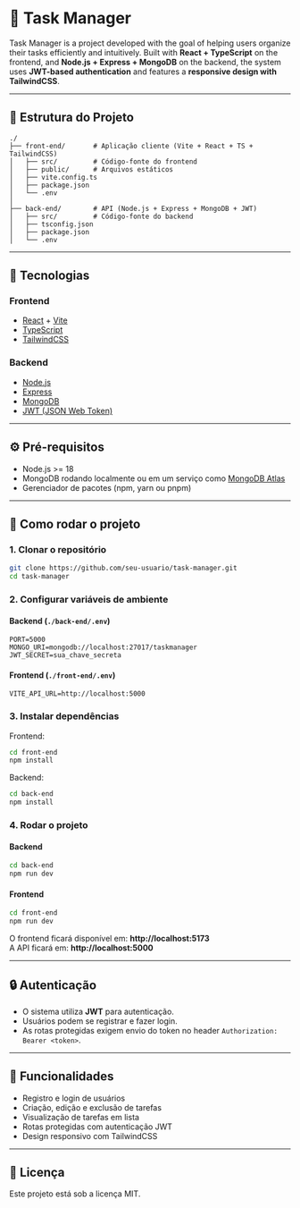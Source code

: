 # 📌 Task Manager

Task Manager is a project developed with the goal of helping users organize their tasks efficiently and intuitively. Built with **React + TypeScript** on the frontend, and **Node.js + Express + MongoDB** on the backend, the system uses **JWT-based authentication** and features a **responsive design with TailwindCSS**.

---

## 📂 Estrutura do Projeto

```
./
├── front-end/       # Aplicação cliente (Vite + React + TS + TailwindCSS)
│   ├── src/         # Código-fonte do frontend
│   ├── public/      # Arquivos estáticos
│   ├── vite.config.ts
│   ├── package.json
│   └── .env
│
├── back-end/        # API (Node.js + Express + MongoDB + JWT)
│   ├── src/         # Código-fonte do backend
│   ├── tsconfig.json
│   ├── package.json
│   └── .env
```

---

## 🚀 Tecnologias

### Frontend
- [React](https://react.dev/) + [Vite](https://vitejs.dev/)  
- [TypeScript](https://www.typescriptlang.org/)  
- [TailwindCSS](https://tailwindcss.com/)  

### Backend
- [Node.js](https://nodejs.org/)  
- [Express](https://expressjs.com/)  
- [MongoDB](https://www.mongodb.com/)  
- [JWT (JSON Web Token)](https://jwt.io/)  

---

## ⚙️ Pré-requisitos

- Node.js >= 18  
- MongoDB rodando localmente ou em um serviço como [MongoDB Atlas](https://www.mongodb.com/atlas)  
- Gerenciador de pacotes (npm, yarn ou pnpm)

---

## 🔧 Como rodar o projeto

### 1. Clonar o repositório
```bash
git clone https://github.com/seu-usuario/task-manager.git
cd task-manager
```

### 2. Configurar variáveis de ambiente

#### Backend (`./back-end/.env`)
```env
PORT=5000
MONGO_URI=mongodb://localhost:27017/taskmanager
JWT_SECRET=sua_chave_secreta
```

#### Frontend (`./front-end/.env`)
```env
VITE_API_URL=http://localhost:5000
```

### 3. Instalar dependências

Frontend:
```bash
cd front-end
npm install
```

Backend:
```bash
cd back-end
npm install
```

### 4. Rodar o projeto

#### Backend
```bash
cd back-end
npm run dev
```

#### Frontend
```bash
cd front-end
npm run dev
```

O frontend ficará disponível em: **http://localhost:5173**  
A API ficará em: **http://localhost:5000**

---

## 🔒 Autenticação

- O sistema utiliza **JWT** para autenticação.  
- Usuários podem se registrar e fazer login.  
- As rotas protegidas exigem envio do token no header `Authorization: Bearer <token>`.

---

## 📌 Funcionalidades

- Registro e login de usuários  
- Criação, edição e exclusão de tarefas  
- Visualização de tarefas em lista  
- Rotas protegidas com autenticação JWT  
- Design responsivo com TailwindCSS  

---

## 📜 Licença

Este projeto está sob a licença MIT.  
